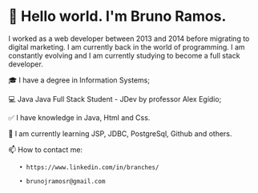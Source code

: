 <h1>👋 Hello world. I'm Bruno Ramos. </h1>

I worked as a web developer between 2013 and 2014 before migrating to digital marketing. I am currently back in the world of programming. I am constantly evolving and I am currently studying to become a full stack developer.

🎓 I have a degree in Information Systems;

💻 Java Java Full Stack Student - JDev by professor Alex Egídio;

✅ I have knowledge in Java, Html and Css.

🌱 I am currently learning JSP, JDBC, PostgreSql, Github and others.

📫 How to contact me:

       • https://www.linkedin.com/in/branches/
       
       • brunojramosr@gmail.com
